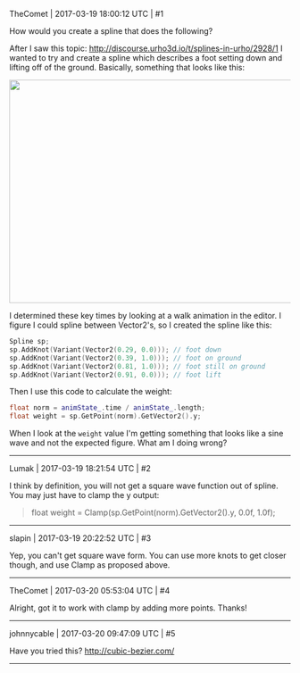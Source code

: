TheComet | 2017-03-19 18:00:12 UTC | #1

How would you create a spline that does the following?

After I saw this topic: http://discourse.urho3d.io/t/splines-in-urho/2928/1 I wanted to try and create a spline which describes a foot setting down and lifting off of the ground. Basically, something that looks like this:

<img src="//cdck-file-uploads-global.s3.dualstack.us-west-2.amazonaws.com/standard17/uploads/urho3d/original/1X/03c03e99ae2d587b8effa8b019120c5c50dd1a3b.png" width="640" height="400">

I determined these key times by looking at a walk animation in the editor. I figure I could spline between Vector2's, so I created the spline like this:
```cpp
Spline sp;
sp.AddKnot(Variant(Vector2(0.29, 0.0))); // foot down
sp.AddKnot(Variant(Vector2(0.39, 1.0))); // foot on ground
sp.AddKnot(Variant(Vector2(0.81, 1.0))); // foot still on ground
sp.AddKnot(Variant(Vector2(0.91, 0.0))); // foot lift
```

Then I use this code to calculate the weight:

```cpp
float norm = animState_.time / animState_.length;
float weight = sp.GetPoint(norm).GetVector2().y;
```

When I look at the `weight` value I'm getting something that looks like a sine wave and not the expected figure. What am I doing wrong?

-------------------------

Lumak | 2017-03-19 18:21:54 UTC | #2

I think by definition, you will not get a square wave function out of spline. You may just have to clamp the y output:
> float weight = Clamp(sp.GetPoint(norm).GetVector2().y, 0.0f, 1.0f);

-------------------------

slapin | 2017-03-19 20:22:52 UTC | #3

Yep, you can't get square wave form. You can use more knots to get closer though,
and use Clamp as proposed above.

-------------------------

TheComet | 2017-03-20 05:53:04 UTC | #4

Alright, got it to work with clamp by adding more points. Thanks!

-------------------------

johnnycable | 2017-03-20 09:47:09 UTC | #5

Have you tried this? http://cubic-bezier.com/

-------------------------

